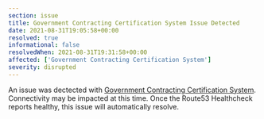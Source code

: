 ```yaml
---
section: issue
title: Government Contracting Certification System Issue Detected
date: 2021-08-31T19:05:58+00:00
resolved: true
informational: false
resolvedWhen: 2021-08-31T19:31:58+00:00
affected: ['Government Contracting Certification System']
severity: disrupted
---
```

An issue was dectected with [Government Contracting Certification System](https://certify.sba.gov).  Connectivity may be impacted at this time.  Once the Route53 Healthcheck reports healthy, this issue will automatically resolve.
